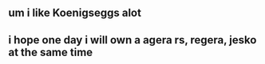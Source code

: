 ## um i like Koenigseggs alot 
## i hope one day i will own a agera rs, regera, jesko at the same time
